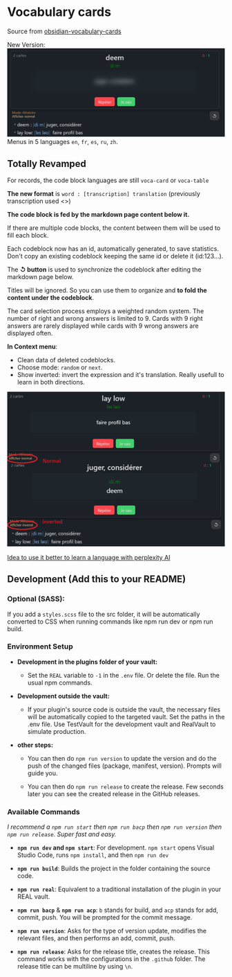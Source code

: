 # Vocabulary cards

Source from [obsidian-vocabulary-cards](https://github.com/meniam/obsidian-vocabulary-cards)  

New Version:  
![alt text](assets/blured.png)
Menus in 5 languages `en`, `fr`, `es`, `ru`, `zh`.

## Totally Revamped
For records, the code block languages  are still `voca-card` or `voca-table` 
   
**The new format** is `word : [transcription] translation` (previously transcription used <>) 
  
**The code block is fed by the markdown page content below it.**   
  
If there are multiple code blocks, the content between them will be used to fill each block.  
  
Each codeblock now has an id, automatically generated, to save statistics. Don't copy an existing codeblock keeping the same id or delete it (id:123...).

The **↺ button** is used to synchronize the codeblock after editing the markdown page below.  

Titles will be ignored. So you can use them to organize and **to fold the content under the codeblock**.

The card selection process employs a weighted random system. The number of right and wrong answers is limited to 9. Cards with 9 right answers are rarely displayed while cards with 9 wrong answers are displayed often.

**In Context menu**: 
- Clean data of deleted codeblocks.  
- Choose mode: `random` or `next`.  
- Show inverted: invert the expression and it's translation. Really usefull to learn in both directions.

 ![alt text](assets/invert.png)

[Idea to use it better to learn a language with perplexity AI](<assets/Idea to use it better to learn a language.md>)  
  
  
## Development (Add this to your README)
  
### Optional (SASS):
If you add a `styles.scss` file to the src folder, it will be automatically converted to CSS when running commands like npm run dev or npm run build.   
  
### Environment Setup
  
- **Development in the plugins folder of your vault:**
  - Set the `REAL` variable to `-1` in the `.env` file. Or delete the file. Run the usual npm commands.

- **Development outside the vault:**
  - If your plugin's source code is outside the vault, the necessary files will be automatically copied to the targeted vault. Set the paths in the .env file. Use TestVault for the development vault and RealVault to simulate production.  
  
- **other steps:**   
  - You can then do `npm run version` to update the version and do the push of the changed files (package, manifest, version). Prompts will guide you.  
  
  - You can then do `npm run release` to create the release. Few seconds later you can see the created release in the GitHub releases.  

### Available Commands
  
*I recommend a `npm run start` then `npm run bacp` then `npm run version` then `npm run release`. Super fast and easy.*  
  
- **`npm run dev` and `npm start`**: For development. 
  `npm start` opens Visual Studio Code, runs `npm install`, and then `npm run dev`  
  
- **`npm run build`**: Builds the project in the folder containing the source code.  
  
- **`npm run real`**: Equivalent to a traditional installation of the plugin in your REAL vault.  
  
- **`npm run bacp`** & **`npm run acp`**: `b` stands for build, and `acp` stands for add, commit, push. You will be prompted for the commit message. 
  
- **`npm run version`**: Asks for the type of version update, modifies the relevant files, and then performs an add, commit, push.  
  
- **`npm run release`**: Asks for the release title, creates the release. This command works with the configurations in the `.github` folder. The release title can be multiline by using `\n`.
